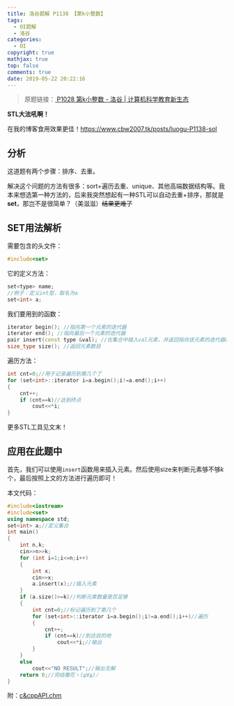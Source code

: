 ```yaml
---
title: 洛谷题解 P1138 【第k小整数】
tags:
  - OI题解
  - 洛谷
categories:
  - OI
copyright: true
mathjax: true
top: false
comments: true
date: 2019-05-22 20:22:16
---
```


> 原题链接：[ P1028 第k小整数 - 洛谷 | 计算机科学教育新生态](https://www.luogu.org/problemnew/show/P1138)

<!--more-->

**STL大法吼啊！**

在我的博客食用效果更佳！<https://www.cbw2007.tk/posts/luogu-P1138-sol>

## 分析

这道题有两个步骤：排序、去重。

解决这个问题的方法有很多：sort+遍历去重、unique、其他高端数据结构等。我本来想选第一种方法的，后来我突然想起有一种STL可以自动去重+排序，那就是**set**，那岂不是很简单？（美滋滋）~~结果更难了~~

## SET用法解析

需要包含的头文件：

```cpp
#include<set>
```

它的定义方法：

```cpp
set<type> name;
//例子：定义int型，取名为a
set<int> a;
```

我们要用到的函数：

```cpp
iterator begin(); //指向第一个元素的迭代器
iterator end(); //指向最后一个元素的迭代器
pair insert(const type &val); //在集合中插入val元素，并返回指向该元素的迭代器和一个布尔值来说明val是否成功的被插入了
size_type size(); //返回元素数目
```

遍历方法：

```cpp
int cnt=0;//用于记录遍历到第几个了
for (set<int>::iterator i=a.begin();i!=a.end();i++)
{
	cnt++;
	if (cnt==k)//达到终点
		cout<<*i;
}
```

更多STL工具见文末！

## 应用在此题中

首先，我们可以使用`insert`函数用来插入元素。然后使用size来判断元素够不够$k$个，最后按照上文的方法进行遍历即可！

本文代码：

```cpp
#include<iostream>
#include<set>
using namespace std;
set<int> a;//定义集合
int main()
{
	int n,k;
	cin>>n>>k;
	for (int i=1;i<=n;i++)
	{
		int x;
		cin>>x;
		a.insert(x);//插入元素
	}
	if (a.size()>=k)//判断元素数量是否足够
	{
		int cnt=0;//标记遍历到了第几个
		for (set<int>::iterator i=a.begin();i!=a.end();i++)//遍历
		{
			cnt++;
			if (cnt==k)//到达目的地
				cout<<*i;//输出
		}
	}
	else
		cout<<"NO RESULT";//输出无解
	return 0;//完结撒花ヽ(≧∀≦)ﾉ
}
```

附：[c&cppAPI.chm](https://cdn.cbw2007.tk/%E6%96%87%E4%BB%B6/c&cppAPI.chm)
<!--stackedit_data:
eyJoaXN0b3J5IjpbMTQ0ODE3Mjc0NF19
-->